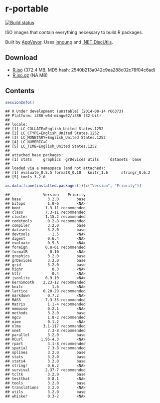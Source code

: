 
r-portable 
==========
[![Build status](https://ci.appveyor.com/api/projects/status/w016xch3qm00msde/branch/master)](https://ci.appveyor.com/project/krlmlr/r-portable/branch/master)

ISO images that contain everything necessary to build R packages.

Built by [AppVeyor](http://www.appveyor.com/). Uses [innounp](http://innounp.sourceforge.net/) and [.NET DiscUtils](http://discutils.codeplex.com/).

Download
--------

- [R.iso](https://rportable.blob.core.windows.net/r-portable/master/R.iso) (372.4 MB, MD5 hash: 2540b213a042c9ea288c02c78f04c6ad)
- [R.iso.gz](https://rportable.blob.core.windows.net/r-portable/master/R.iso.gz) (NA MB)

Contents
--------


```r
sessionInfo()
```

```
## R Under development (unstable) (2014-08-14 r66373)
## Platform: i386-w64-mingw32/i386 (32-bit)
## 
## locale:
## [1] LC_COLLATE=English_United States.1252 
## [2] LC_CTYPE=English_United States.1252   
## [3] LC_MONETARY=English_United States.1252
## [4] LC_NUMERIC=C                          
## [5] LC_TIME=English_United States.1252    
## 
## attached base packages:
## [1] stats     graphics  grDevices utils     datasets  base     
## 
## loaded via a namespace (and not attached):
## [1] evaluate_0.5.5 formatR_0.10   knitr_1.6      stringr_0.6.2 
## [5] tools_3.2.0
```

```r
as.data.frame(installed.packages())[c("Version", "Priority")]
```

```
##               Version    Priority
## base            3.2.0        base
## bitops          1.0-6        <NA>
## boot           1.3-11 recommended
## class          7.3-11 recommended
## cluster        1.15.2 recommended
## codetools       0.2-8 recommended
## compiler        3.2.0        base
## datasets        3.2.0        base
## devtools          1.5        <NA>
## digest          0.6.4        <NA>
## evaluate        0.5.5        <NA>
## foreign        0.8-61 recommended
## formatR          0.10        <NA>
## graphics        3.2.0        base
## grDevices       3.2.0        base
## grid            3.2.0        base
## highr             0.3        <NA>
## httr              0.4        <NA>
## jsonlite       0.9.10        <NA>
## KernSmooth    2.23-12 recommended
## knitr             1.6        <NA>
## lattice       0.20-29 recommended
## markdown        0.7.2        <NA>
## MASS           7.3-33 recommended
## Matrix          1.1-4 recommended
## memoise         0.2.1        <NA>
## methods         3.2.0        base
## mgcv            1.8-2 recommended
## mime            0.1.2        <NA>
## nlme          3.1-117 recommended
## nnet            7.3-8 recommended
## parallel        3.2.0        base
## RCurl        1.95-4.3        <NA>
## rpart           4.1-8 recommended
## spatial         7.3-8 recommended
## splines         3.2.0        base
## stats           3.2.0        base
## stats4          3.2.0        base
## stringr         0.6.2        <NA>
## survival       2.37-7 recommended
## tcltk           3.2.0        base
## testthat        0.8.1        <NA>
## tools           3.2.0        base
## translations    3.2.0        <NA>
## utils           3.2.0        base
## whisker         0.3-2        <NA>
```
